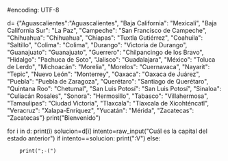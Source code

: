 #encoding: UTF-8


d= {"Aguascalientes":"Aguascalientes",
"Baja California": "Mexicali",
"Baja California Sur": "La Paz",
"Campeche": "San Francisco de Campeche",
"Chihuahua": "Chihuahua",
"Chiapas": "Tuxtla Gutiérrez",
"Coahuila": "Saltillo",
"Colima": "Colima",
"Durango": "Victoria de Durango",
"Guanajuato": "Guanajuato",
"Guerrero": "Chilpancingo de los Bravo",
"Hidalgo": "Pachuca de Soto",
"Jalisco": "Guadalajara",
"México": "Toluca de Lerdo",
"Michoacán": "Morelia",
"Morelos": "Cuernavaca",
"Nayarit": "Tepic",
"Nuevo León": "Monterrey",
"Oaxaca": "Oaxaca de Juárez",
"Puebla": "Puebla de Zaragoza",
"Querétaro": "Santiago de Querétaro",
"Quintana Roo": "Chetumal",
"San Luis Potosí": "San Luis Potosí",
"Sinaloa": "Culiacán Rosales",
"Sonora": "Hermosillo",
"Tabasco": "Villahermosa",
"Tamaulipas": "Ciudad Victoria",
"Tlaxcala": "Tlaxcala de Xicohténcatl",
"Veracruz": "Xalapa-Enríquez",
"Yucatán": "Mérida",
"Zacatecas": "Zacatecas"}
print("Bienvenido")

for i in d:
    print(i)
    solucion=d[i]
    intento=raw_input("Cuál es la capital del estado anterior")
    if intento==solucion:
        print(":V")
    else:

        print(";-(")

